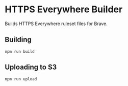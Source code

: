 # HTTPS Everywhere Builder

Builds HTTPS Everywhere ruleset files for Brave.

## Building

`npm run build`

## Uploading to S3

`npm run upload`
